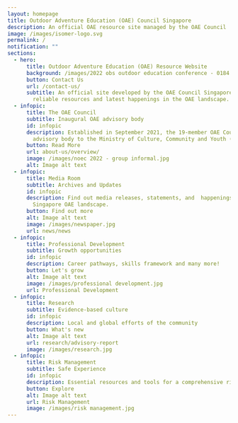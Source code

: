 ```yaml
---
layout: homepage
title: Outdoor Adventure Education (OAE) Council Singapore
description: An official OAE resource site managed by the OAE Council
image: /images/isomer-logo.svg
permalink: /
notification: ""
sections:
  - hero:
      title: Outdoor Adventure Education (OAE) Resource Website
      background: /images/2022 obs outdoor education conference - 0184.jpg
      button: Contact Us
      url: /contact-us/
      subtitle: An official site developed by the OAE Council Singapore to provide
        reliable resources and latest happenings in the OAE landscape.
  - infopic:
      title: The OAE Council
      subtitle: Inaugural OAE advisory body
      id: infopic
      description: Established in September 2021, the 19-member OAE Council is an
        advisory body to the Ministry of Culture, Community and Youth (MCCY).
      button: Read More
      url: about-us/overview/
      image: /images/noec 2022 - group informal.jpg
      alt: Image alt text
  - infopic:
      title: Media Room
      subtitle: Archives and Updates
      id: infopic
      description: Find out media releases, statements, and  happenings in the
        Singapore OAE landscape.
      button: Find out more
      alt: Image alt text
      image: /images/newspaper.jpg
      url: news/news
  - infopic:
      title: Professional Development
      subtitle: Growth opportunities
      id: infopic
      description: Career pathways, skills framework and many more!
      button: Let's grow
      alt: Image alt text
      image: /images/professional development.jpg
      url: Professional Development
  - infopic:
      title: Research
      subtitle: Evidence-based culture
      id: infopic
      description: Local and global efforts of the community
      button: What's new
      alt: Image alt text
      url: research/advisory-report
      image: /images/research.jpg
  - infopic:
      title: Risk Management
      subtitle: Safe Experience
      id: infopic
      description: Essential resources and tools for a comprehensive risk management
      button: Explore
      alt: Image alt text
      url: Risk Management
      image: /images/risk management.jpg
---
```

